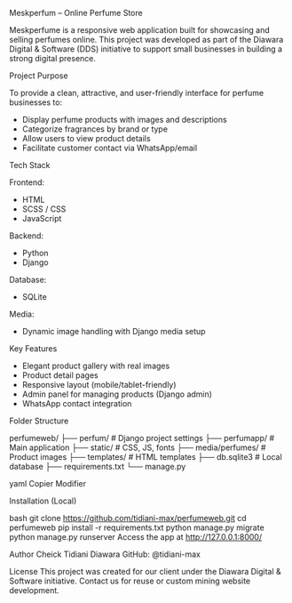 Meskperfum – Online Perfume Store

Meskperfume is a responsive web application built for showcasing and selling perfumes online. This project was developed as part of the Diawara Digital & Software (DDS) initiative to support small businesses in building a strong digital presence.



 Project Purpose

To provide a clean, attractive, and user-friendly interface for perfume businesses to:

- Display perfume products with images and descriptions
- Categorize fragrances by brand or type
- Allow users to view product details
- Facilitate customer contact via WhatsApp/email



 Tech Stack

Frontend:
- HTML
- SCSS / CSS
- JavaScript

Backend:
- Python
- Django

Database:
- SQLite

Media:
- Dynamic image handling with Django media setup


 Key Features

- Elegant product gallery with real images
- Product detail pages
- Responsive layout (mobile/tablet-friendly)
- Admin panel for managing products (Django admin)
- WhatsApp contact integration



 Folder Structure

perfumeweb/
├── perfum/ # Django project settings
├── perfumapp/ # Main application
├── static/ # CSS, JS, fonts
├── media/perfumes/ # Product images
├── templates/ # HTML templates
├── db.sqlite3 # Local database
├── requirements.txt
└── manage.py

yaml
Copier
Modifier



Installation (Local)

bash
git clone https://github.com/tidiani-max/perfumeweb.git
cd perfumeweb
pip install -r requirements.txt
python manage.py migrate
python manage.py runserver
Access the app at http://127.0.0.1:8000/

 Author
Cheick Tidiani Diawara
GitHub: @tidiani-max

 License
This project was created for our  client   under the Diawara Digital & Software initiative. Contact us for reuse or custom mining website development.



